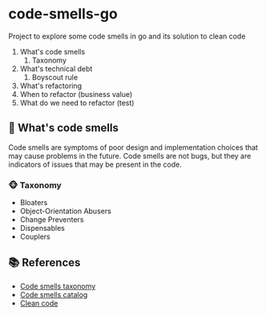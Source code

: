 # code-smells-go
Project to explore some code smells in go and its solution to clean code

1. What's code smells
   1. Taxonomy
2. What's technical debt
   1. Boyscout rule
3. What's refactoring
4. When to refactor (business value)
5. What do we need to refactor (test)

## 🤔 What's code smells

Code smells are symptoms of poor design and implementation choices that may cause problems in the future. 
Code smells are not bugs, but they are indicators of issues that may be present in the code.

### 🐵 Taxonomy

- Bloaters
- Object-Orientation Abusers
- Change Preventers
- Dispensables
- Couplers


## 📚 References

- [Code smells taxonomy](https://mmantyla.github.io/BadCodeSmellsTaxonomy)
- [Code smells catalog](https://refactoring.com/catalog/)
- [Clean code](https://refactoring.guru/refactoring)
